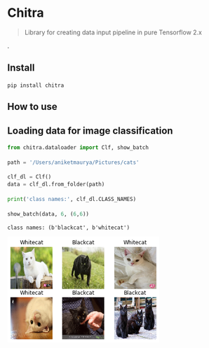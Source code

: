 # Chitra
> Library for creating data input pipeline in pure Tensorflow 2.x


.
<!-- This file will become your README and also the index of your documentation. -->

## Install

`pip install chitra`

## How to use

<!-- Fill me in please! Don't forget code examples: -->
## Loading data for image classification

```python
from chitra.dataloader import Clf, show_batch

path = '/Users/aniketmaurya/Pictures/cats'

clf_dl = Clf()
data = clf_dl.from_folder(path)

print('class names:', clf_dl.CLASS_NAMES)

show_batch(data, 6, (6,6))
```

    class names: (b'blackcat', b'whitecat')



![png](docs/images/output_5_1.png)


